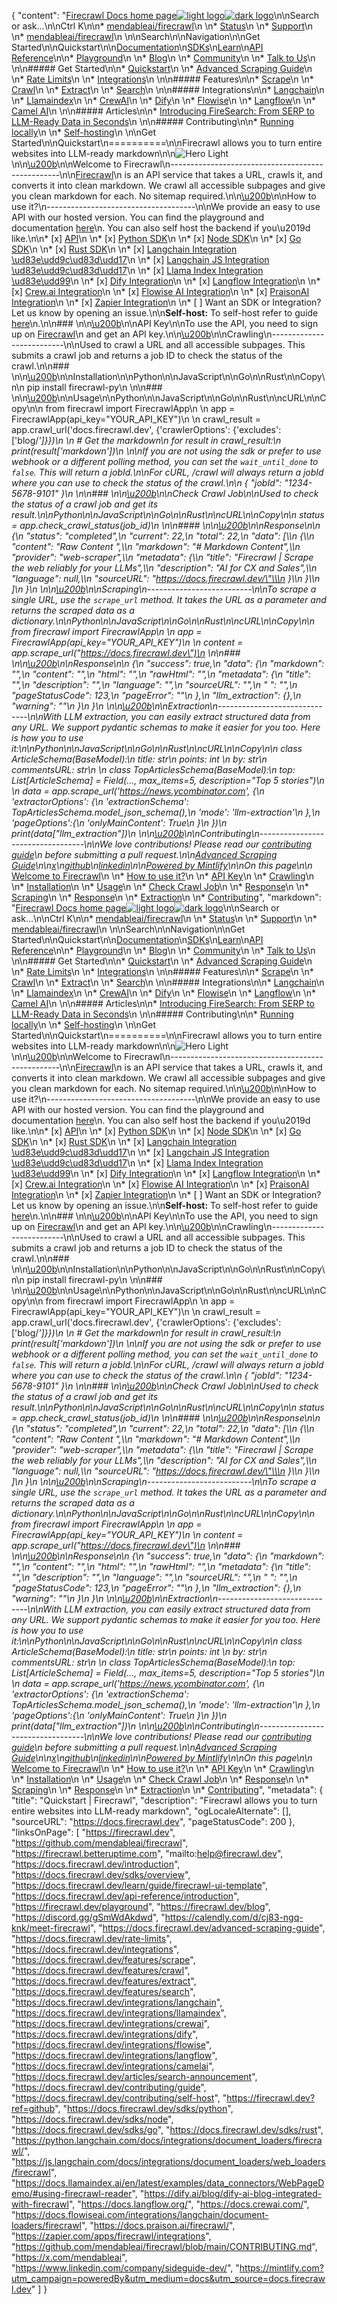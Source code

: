 {
  "content": "[Firecrawl Docs home page![light logo](https://mintlify.s3-us-west-1.amazonaws.com/firecrawl/logo/light.svg)![dark logo](https://mintlify.s3-us-west-1.amazonaws.com/firecrawl/logo/dark.svg)](https://firecrawl.dev)\n\nSearch or ask...\n\nCtrl K\n\n*   [mendableai/firecrawl](https://github.com/mendableai/firecrawl)\n    \n*   [Status](https://firecrawl.betteruptime.com)\n    \n*   [Support](mailto:help@firecrawl.dev)\n    \n*   [mendableai/firecrawl](https://github.com/mendableai/firecrawl)\n    \n\nSearch\n\nNavigation\n\nGet Started\n\nQuickstart\n\n[Documentation](/introduction)\n[SDKs](/sdks/overview)\n[Learn](/learn/guide/firecrawl-ui-template)\n[API Reference](/api-reference/introduction)\n\n*   [Playground](https://firecrawl.dev/playground)\n    \n*   [Blog](https://firecrawl.dev/blog)\n    \n*   [Community](https://discord.gg/gSmWdAkdwd)\n    \n*   [Talk to Us](https://calendly.com/d/cj83-ngq-knk/meet-firecrawl)\n    \n\n##### Get Started\n\n*   [Quickstart](/introduction)\n    \n*   [Advanced Scraping Guide](/advanced-scraping-guide)\n    \n*   [Rate Limits](/rate-limits)\n    \n*   [Integrations](/integrations)\n    \n\n##### Features\n\n*   [Scrape](/features/scrape)\n    \n*   [Crawl](/features/crawl)\n    \n*   [Extract](/features/extract)\n    \n*   [Search](/features/search)\n    \n\n##### Integrations\n\n*   [Langchain](/integrations/langchain)\n    \n*   [Llamaindex](/integrations/llamaindex)\n    \n*   [CrewAI](/integrations/crewai)\n    \n*   [Dify](/integrations/dify)\n    \n*   [Flowise](/integrations/flowise)\n    \n*   [Langflow](/integrations/langflow)\n    \n*   [Camel AI](/integrations/camelai)\n    \n\n##### Articles\n\n*   [Introducing FireSearch: From SERP to LLM-Ready Data in Seconds](/articles/search-announcement)\n    \n\n##### Contributing\n\n*   [Running locally](/contributing/guide)\n    \n*   [Self-hosting](/contributing/self-host)\n    \n\nGet Started\n\nQuickstart\n==========\n\nFirecrawl allows you to turn entire websites into LLM-ready markdown\n\n![Hero Light](https://mintlify.s3-us-west-1.amazonaws.com/firecrawl/images/hero.png)\n\n[\u200b](#welcome-to-firecrawl)\n\nWelcome to Firecrawl\n--------------------------------------------------\n\n[Firecrawl](https://firecrawl.dev?ref=github)\n is an API service that takes a URL, crawls it, and converts it into clean markdown. We crawl all accessible subpages and give you clean markdown for each. No sitemap required.\n\n[\u200b](#how-to-use-it)\n\nHow to use it?\n-------------------------------------\n\nWe provide an easy to use API with our hosted version. You can find the playground and documentation [here](https://firecrawl.dev/playground)\n. You can also self host the backend if you\u2019d like.\n\n*   [x]  [API](https://docs.firecrawl.dev/api-reference/introduction)\n    \n*   [x]  [Python SDK](https://docs.firecrawl.dev/sdks/python)\n    \n*   [x]  [Node SDK](https://docs.firecrawl.dev/sdks/node)\n    \n*   [x]  [Go SDK](https://docs.firecrawl.dev/sdks/go)\n    \n*   [x]  [Rust SDK](https://docs.firecrawl.dev/sdks/rust)\n    \n*   [x]  [Langchain Integration \ud83e\udd9c\ud83d\udd17](https://python.langchain.com/docs/integrations/document_loaders/firecrawl/)\n    \n*   [x]  [Langchain JS Integration \ud83e\udd9c\ud83d\udd17](https://js.langchain.com/docs/integrations/document_loaders/web_loaders/firecrawl)\n    \n*   [x]  [Llama Index Integration \ud83e\udd99](https://docs.llamaindex.ai/en/latest/examples/data_connectors/WebPageDemo/#using-firecrawl-reader)\n    \n*   [x]  [Dify Integration](https://dify.ai/blog/dify-ai-blog-integrated-with-firecrawl)\n    \n*   [x]  [Langflow Integration](https://docs.langflow.org/)\n    \n*   [x]  [Crew.ai Integration](https://docs.crewai.com/)\n    \n*   [x]  [Flowise AI Integration](https://docs.flowiseai.com/integrations/langchain/document-loaders/firecrawl)\n    \n*   [x]  [PraisonAI Integration](https://docs.praison.ai/firecrawl/)\n    \n*   [x]  [Zapier Integration](https://zapier.com/apps/firecrawl/integrations)\n    \n*   [ ]  Want an SDK or Integration? Let us know by opening an issue.\n\n**Self-host:** To self-host refer to guide [here](/contributing/self-host)\n.\n\n### \n\n[\u200b](#api-key)\n\nAPI Key\n\nTo use the API, you need to sign up on [Firecrawl](https://firecrawl.dev)\n and get an API key.\n\n[\u200b](#crawling)\n\nCrawling\n--------------------------\n\nUsed to crawl a URL and all accessible subpages. This submits a crawl job and returns a job ID to check the status of the crawl.\n\n### \n\n[\u200b](#installation)\n\nInstallation\n\nPython\n\nJavaScript\n\nGo\n\nRust\n\nCopy\n\n    pip install firecrawl-py\n    \n\n### \n\n[\u200b](#usage)\n\nUsage\n\nPython\n\nJavaScript\n\nGo\n\nRust\n\ncURL\n\nCopy\n\n    from firecrawl import FirecrawlApp\n    \n    app = FirecrawlApp(api_key=\"YOUR_API_KEY\")\n    \n    crawl_result = app.crawl_url('docs.firecrawl.dev', {'crawlerOptions': {'excludes': ['blog/*']}})\n    \n    # Get the markdown\n    for result in crawl_result:\n        print(result['markdown'])\n    \n\nIf you are not using the sdk or prefer to use webhook or a different polling method, you can set the `wait_until_done` to `false`. This will return a jobId.\n\nFor cURL, /crawl will always return a jobId where you can use to check the status of the crawl.\n\n    { \"jobId\": \"1234-5678-9101\" }\n    \n\n### \n\n[\u200b](#check-crawl-job)\n\nCheck Crawl Job\n\nUsed to check the status of a crawl job and get its result.\n\nPython\n\nJavaScript\n\nGo\n\nRust\n\ncURL\n\nCopy\n\n    status = app.check_crawl_status(job_id)\n    \n\n#### \n\n[\u200b](#response)\n\nResponse\n\n    {\n      \"status\": \"completed\",\n      \"current\": 22,\n      \"total\": 22,\n      \"data\": [\\\n        {\\\n          \"content\": \"Raw Content \",\\\n          \"markdown\": \"# Markdown Content\",\\\n          \"provider\": \"web-scraper\",\\\n          \"metadata\": {\\\n            \"title\": \"Firecrawl | Scrape the web reliably for your LLMs\",\\\n            \"description\": \"AI for CX and Sales\",\\\n            \"language\": null,\\\n            \"sourceURL\": \"https://docs.firecrawl.dev/\"\\\n          }\\\n        }\\\n      ]\n    }\n    \n\n[\u200b](#scraping)\n\nScraping\n--------------------------\n\nTo scrape a single URL, use the `scrape_url` method. It takes the URL as a parameter and returns the scraped data as a dictionary.\n\nPython\n\nJavaScript\n\nGo\n\nRust\n\ncURL\n\nCopy\n\n    from firecrawl import FirecrawlApp\n    \n    app = FirecrawlApp(api_key=\"YOUR_API_KEY\")\n    \n    content = app.scrape_url(\"https://docs.firecrawl.dev\")\n    \n\n### \n\n[\u200b](#response-2)\n\nResponse\n\n    {\n      \"success\": true,\n      \"data\": {\n        \"markdown\": \"<string>\",\n        \"content\": \"<string>\",\n        \"html\": \"<string>\",\n        \"rawHtml\": \"<string>\",\n        \"metadata\": {\n          \"title\": \"<string>\",\n          \"description\": \"<string>\",\n          \"language\": \"<string>\",\n          \"sourceURL\": \"<string>\",\n          \"<any other metadata> \": \"<string>\",\n          \"pageStatusCode\": 123,\n          \"pageError\": \"<string>\"\n        },\n        \"llm_extraction\": {},\n        \"warning\": \"<string>\"\n      }\n    }\n    \n\n[\u200b](#extraction)\n\nExtraction\n------------------------------\n\nWith LLM extraction, you can easily extract structured data from any URL. We support pydantic schemas to make it easier for you too. Here is how you to use it:\n\nPython\n\nJavaScript\n\nGo\n\nRust\n\ncURL\n\nCopy\n\n    class ArticleSchema(BaseModel):\n        title: str\n        points: int \n        by: str\n        commentsURL: str\n    \n    class TopArticlesSchema(BaseModel):\n    top: List[ArticleSchema] = Field(..., max_items=5, description=\"Top 5 stories\")\n    \n    data = app.scrape_url('https://news.ycombinator.com', {\n    'extractorOptions': {\n    'extractionSchema': TopArticlesSchema.model_json_schema(),\n    'mode': 'llm-extraction'\n    },\n    'pageOptions':{\n    'onlyMainContent': True\n    }\n    })\n    print(data[\"llm_extraction\"])\n    \n\n[\u200b](#contributing)\n\nContributing\n----------------------------------\n\nWe love contributions! Please read our [contributing guide](https://github.com/mendableai/firecrawl/blob/main/CONTRIBUTING.md)\n before submitting a pull request.\n\n[Advanced Scraping Guide](/advanced-scraping-guide)\n\n[x](https://x.com/mendableai)\n[github](https://github.com/mendableai/firecrawl)\n[linkedin](https://www.linkedin.com/company/sideguide-dev/)\n\n[Powered by Mintlify](https://mintlify.com?utm_campaign=poweredBy&utm_medium=docs&utm_source=docs.firecrawl.dev)\n\nOn this page\n\n*   [Welcome to Firecrawl](#welcome-to-firecrawl)\n    \n*   [How to use it?](#how-to-use-it)\n    \n*   [API Key](#api-key)\n    \n*   [Crawling](#crawling)\n    \n*   [Installation](#installation)\n    \n*   [Usage](#usage)\n    \n*   [Check Crawl Job](#check-crawl-job)\n    \n*   [Response](#response)\n    \n*   [Scraping](#scraping)\n    \n*   [Response](#response-2)\n    \n*   [Extraction](#extraction)\n    \n*   [Contributing](#contributing)",
  "markdown": "[Firecrawl Docs home page![light logo](https://mintlify.s3-us-west-1.amazonaws.com/firecrawl/logo/light.svg)![dark logo](https://mintlify.s3-us-west-1.amazonaws.com/firecrawl/logo/dark.svg)](https://firecrawl.dev)\n\nSearch or ask...\n\nCtrl K\n\n*   [mendableai/firecrawl](https://github.com/mendableai/firecrawl)\n    \n*   [Status](https://firecrawl.betteruptime.com)\n    \n*   [Support](mailto:help@firecrawl.dev)\n    \n*   [mendableai/firecrawl](https://github.com/mendableai/firecrawl)\n    \n\nSearch\n\nNavigation\n\nGet Started\n\nQuickstart\n\n[Documentation](/introduction)\n[SDKs](/sdks/overview)\n[Learn](/learn/guide/firecrawl-ui-template)\n[API Reference](/api-reference/introduction)\n\n*   [Playground](https://firecrawl.dev/playground)\n    \n*   [Blog](https://firecrawl.dev/blog)\n    \n*   [Community](https://discord.gg/gSmWdAkdwd)\n    \n*   [Talk to Us](https://calendly.com/d/cj83-ngq-knk/meet-firecrawl)\n    \n\n##### Get Started\n\n*   [Quickstart](/introduction)\n    \n*   [Advanced Scraping Guide](/advanced-scraping-guide)\n    \n*   [Rate Limits](/rate-limits)\n    \n*   [Integrations](/integrations)\n    \n\n##### Features\n\n*   [Scrape](/features/scrape)\n    \n*   [Crawl](/features/crawl)\n    \n*   [Extract](/features/extract)\n    \n*   [Search](/features/search)\n    \n\n##### Integrations\n\n*   [Langchain](/integrations/langchain)\n    \n*   [Llamaindex](/integrations/llamaindex)\n    \n*   [CrewAI](/integrations/crewai)\n    \n*   [Dify](/integrations/dify)\n    \n*   [Flowise](/integrations/flowise)\n    \n*   [Langflow](/integrations/langflow)\n    \n*   [Camel AI](/integrations/camelai)\n    \n\n##### Articles\n\n*   [Introducing FireSearch: From SERP to LLM-Ready Data in Seconds](/articles/search-announcement)\n    \n\n##### Contributing\n\n*   [Running locally](/contributing/guide)\n    \n*   [Self-hosting](/contributing/self-host)\n    \n\nGet Started\n\nQuickstart\n==========\n\nFirecrawl allows you to turn entire websites into LLM-ready markdown\n\n![Hero Light](https://mintlify.s3-us-west-1.amazonaws.com/firecrawl/images/hero.png)\n\n[\u200b](#welcome-to-firecrawl)\n\nWelcome to Firecrawl\n--------------------------------------------------\n\n[Firecrawl](https://firecrawl.dev?ref=github)\n is an API service that takes a URL, crawls it, and converts it into clean markdown. We crawl all accessible subpages and give you clean markdown for each. No sitemap required.\n\n[\u200b](#how-to-use-it)\n\nHow to use it?\n-------------------------------------\n\nWe provide an easy to use API with our hosted version. You can find the playground and documentation [here](https://firecrawl.dev/playground)\n. You can also self host the backend if you\u2019d like.\n\n*   [x]  [API](https://docs.firecrawl.dev/api-reference/introduction)\n    \n*   [x]  [Python SDK](https://docs.firecrawl.dev/sdks/python)\n    \n*   [x]  [Node SDK](https://docs.firecrawl.dev/sdks/node)\n    \n*   [x]  [Go SDK](https://docs.firecrawl.dev/sdks/go)\n    \n*   [x]  [Rust SDK](https://docs.firecrawl.dev/sdks/rust)\n    \n*   [x]  [Langchain Integration \ud83e\udd9c\ud83d\udd17](https://python.langchain.com/docs/integrations/document_loaders/firecrawl/)\n    \n*   [x]  [Langchain JS Integration \ud83e\udd9c\ud83d\udd17](https://js.langchain.com/docs/integrations/document_loaders/web_loaders/firecrawl)\n    \n*   [x]  [Llama Index Integration \ud83e\udd99](https://docs.llamaindex.ai/en/latest/examples/data_connectors/WebPageDemo/#using-firecrawl-reader)\n    \n*   [x]  [Dify Integration](https://dify.ai/blog/dify-ai-blog-integrated-with-firecrawl)\n    \n*   [x]  [Langflow Integration](https://docs.langflow.org/)\n    \n*   [x]  [Crew.ai Integration](https://docs.crewai.com/)\n    \n*   [x]  [Flowise AI Integration](https://docs.flowiseai.com/integrations/langchain/document-loaders/firecrawl)\n    \n*   [x]  [PraisonAI Integration](https://docs.praison.ai/firecrawl/)\n    \n*   [x]  [Zapier Integration](https://zapier.com/apps/firecrawl/integrations)\n    \n*   [ ]  Want an SDK or Integration? Let us know by opening an issue.\n\n**Self-host:** To self-host refer to guide [here](/contributing/self-host)\n.\n\n### \n\n[\u200b](#api-key)\n\nAPI Key\n\nTo use the API, you need to sign up on [Firecrawl](https://firecrawl.dev)\n and get an API key.\n\n[\u200b](#crawling)\n\nCrawling\n--------------------------\n\nUsed to crawl a URL and all accessible subpages. This submits a crawl job and returns a job ID to check the status of the crawl.\n\n### \n\n[\u200b](#installation)\n\nInstallation\n\nPython\n\nJavaScript\n\nGo\n\nRust\n\nCopy\n\n    pip install firecrawl-py\n    \n\n### \n\n[\u200b](#usage)\n\nUsage\n\nPython\n\nJavaScript\n\nGo\n\nRust\n\ncURL\n\nCopy\n\n    from firecrawl import FirecrawlApp\n    \n    app = FirecrawlApp(api_key=\"YOUR_API_KEY\")\n    \n    crawl_result = app.crawl_url('docs.firecrawl.dev', {'crawlerOptions': {'excludes': ['blog/*']}})\n    \n    # Get the markdown\n    for result in crawl_result:\n        print(result['markdown'])\n    \n\nIf you are not using the sdk or prefer to use webhook or a different polling method, you can set the `wait_until_done` to `false`. This will return a jobId.\n\nFor cURL, /crawl will always return a jobId where you can use to check the status of the crawl.\n\n    { \"jobId\": \"1234-5678-9101\" }\n    \n\n### \n\n[\u200b](#check-crawl-job)\n\nCheck Crawl Job\n\nUsed to check the status of a crawl job and get its result.\n\nPython\n\nJavaScript\n\nGo\n\nRust\n\ncURL\n\nCopy\n\n    status = app.check_crawl_status(job_id)\n    \n\n#### \n\n[\u200b](#response)\n\nResponse\n\n    {\n      \"status\": \"completed\",\n      \"current\": 22,\n      \"total\": 22,\n      \"data\": [\\\n        {\\\n          \"content\": \"Raw Content \",\\\n          \"markdown\": \"# Markdown Content\",\\\n          \"provider\": \"web-scraper\",\\\n          \"metadata\": {\\\n            \"title\": \"Firecrawl | Scrape the web reliably for your LLMs\",\\\n            \"description\": \"AI for CX and Sales\",\\\n            \"language\": null,\\\n            \"sourceURL\": \"https://docs.firecrawl.dev/\"\\\n          }\\\n        }\\\n      ]\n    }\n    \n\n[\u200b](#scraping)\n\nScraping\n--------------------------\n\nTo scrape a single URL, use the `scrape_url` method. It takes the URL as a parameter and returns the scraped data as a dictionary.\n\nPython\n\nJavaScript\n\nGo\n\nRust\n\ncURL\n\nCopy\n\n    from firecrawl import FirecrawlApp\n    \n    app = FirecrawlApp(api_key=\"YOUR_API_KEY\")\n    \n    content = app.scrape_url(\"https://docs.firecrawl.dev\")\n    \n\n### \n\n[\u200b](#response-2)\n\nResponse\n\n    {\n      \"success\": true,\n      \"data\": {\n        \"markdown\": \"<string>\",\n        \"content\": \"<string>\",\n        \"html\": \"<string>\",\n        \"rawHtml\": \"<string>\",\n        \"metadata\": {\n          \"title\": \"<string>\",\n          \"description\": \"<string>\",\n          \"language\": \"<string>\",\n          \"sourceURL\": \"<string>\",\n          \"<any other metadata> \": \"<string>\",\n          \"pageStatusCode\": 123,\n          \"pageError\": \"<string>\"\n        },\n        \"llm_extraction\": {},\n        \"warning\": \"<string>\"\n      }\n    }\n    \n\n[\u200b](#extraction)\n\nExtraction\n------------------------------\n\nWith LLM extraction, you can easily extract structured data from any URL. We support pydantic schemas to make it easier for you too. Here is how you to use it:\n\nPython\n\nJavaScript\n\nGo\n\nRust\n\ncURL\n\nCopy\n\n    class ArticleSchema(BaseModel):\n        title: str\n        points: int \n        by: str\n        commentsURL: str\n    \n    class TopArticlesSchema(BaseModel):\n    top: List[ArticleSchema] = Field(..., max_items=5, description=\"Top 5 stories\")\n    \n    data = app.scrape_url('https://news.ycombinator.com', {\n    'extractorOptions': {\n    'extractionSchema': TopArticlesSchema.model_json_schema(),\n    'mode': 'llm-extraction'\n    },\n    'pageOptions':{\n    'onlyMainContent': True\n    }\n    })\n    print(data[\"llm_extraction\"])\n    \n\n[\u200b](#contributing)\n\nContributing\n----------------------------------\n\nWe love contributions! Please read our [contributing guide](https://github.com/mendableai/firecrawl/blob/main/CONTRIBUTING.md)\n before submitting a pull request.\n\n[Advanced Scraping Guide](/advanced-scraping-guide)\n\n[x](https://x.com/mendableai)\n[github](https://github.com/mendableai/firecrawl)\n[linkedin](https://www.linkedin.com/company/sideguide-dev/)\n\n[Powered by Mintlify](https://mintlify.com?utm_campaign=poweredBy&utm_medium=docs&utm_source=docs.firecrawl.dev)\n\nOn this page\n\n*   [Welcome to Firecrawl](#welcome-to-firecrawl)\n    \n*   [How to use it?](#how-to-use-it)\n    \n*   [API Key](#api-key)\n    \n*   [Crawling](#crawling)\n    \n*   [Installation](#installation)\n    \n*   [Usage](#usage)\n    \n*   [Check Crawl Job](#check-crawl-job)\n    \n*   [Response](#response)\n    \n*   [Scraping](#scraping)\n    \n*   [Response](#response-2)\n    \n*   [Extraction](#extraction)\n    \n*   [Contributing](#contributing)",
  "metadata": {
    "title": "Quickstart | Firecrawl",
    "description": "Firecrawl allows you to turn entire websites into LLM-ready markdown",
    "ogLocaleAlternate": [],
    "sourceURL": "https://docs.firecrawl.dev",
    "pageStatusCode": 200
  },
  "linksOnPage": [
    "https://firecrawl.dev",
    "https://github.com/mendableai/firecrawl",
    "https://firecrawl.betteruptime.com",
    "mailto:help@firecrawl.dev",
    "https://docs.firecrawl.dev/introduction",
    "https://docs.firecrawl.dev/sdks/overview",
    "https://docs.firecrawl.dev/learn/guide/firecrawl-ui-template",
    "https://docs.firecrawl.dev/api-reference/introduction",
    "https://firecrawl.dev/playground",
    "https://firecrawl.dev/blog",
    "https://discord.gg/gSmWdAkdwd",
    "https://calendly.com/d/cj83-ngq-knk/meet-firecrawl",
    "https://docs.firecrawl.dev/advanced-scraping-guide",
    "https://docs.firecrawl.dev/rate-limits",
    "https://docs.firecrawl.dev/integrations",
    "https://docs.firecrawl.dev/features/scrape",
    "https://docs.firecrawl.dev/features/crawl",
    "https://docs.firecrawl.dev/features/extract",
    "https://docs.firecrawl.dev/features/search",
    "https://docs.firecrawl.dev/integrations/langchain",
    "https://docs.firecrawl.dev/integrations/llamaindex",
    "https://docs.firecrawl.dev/integrations/crewai",
    "https://docs.firecrawl.dev/integrations/dify",
    "https://docs.firecrawl.dev/integrations/flowise",
    "https://docs.firecrawl.dev/integrations/langflow",
    "https://docs.firecrawl.dev/integrations/camelai",
    "https://docs.firecrawl.dev/articles/search-announcement",
    "https://docs.firecrawl.dev/contributing/guide",
    "https://docs.firecrawl.dev/contributing/self-host",
    "https://firecrawl.dev?ref=github",
    "https://docs.firecrawl.dev/sdks/python",
    "https://docs.firecrawl.dev/sdks/node",
    "https://docs.firecrawl.dev/sdks/go",
    "https://docs.firecrawl.dev/sdks/rust",
    "https://python.langchain.com/docs/integrations/document_loaders/firecrawl/",
    "https://js.langchain.com/docs/integrations/document_loaders/web_loaders/firecrawl",
    "https://docs.llamaindex.ai/en/latest/examples/data_connectors/WebPageDemo/#using-firecrawl-reader",
    "https://dify.ai/blog/dify-ai-blog-integrated-with-firecrawl",
    "https://docs.langflow.org/",
    "https://docs.crewai.com/",
    "https://docs.flowiseai.com/integrations/langchain/document-loaders/firecrawl",
    "https://docs.praison.ai/firecrawl/",
    "https://zapier.com/apps/firecrawl/integrations",
    "https://github.com/mendableai/firecrawl/blob/main/CONTRIBUTING.md",
    "https://x.com/mendableai",
    "https://www.linkedin.com/company/sideguide-dev/",
    "https://mintlify.com?utm_campaign=poweredBy&utm_medium=docs&utm_source=docs.firecrawl.dev"
  ]
}